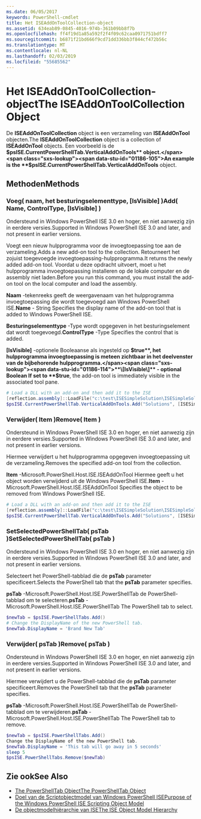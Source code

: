 ```yaml
---
ms.date: 06/05/2017
keywords: PowerShell-cmdlet
title: Het ISEAddOnToolCollection-object
ms.assetid: 634eab89-0845-4016-974b-361b09bb8f7b
ms.openlocfilehash: ff4f19d1a85a592f2f4f09c62caa0971751bdff7
ms.sourcegitcommit: b6871f21bd666f9cd71dd336bb3f844cf472b56c
ms.translationtype: MT
ms.contentlocale: nl-NL
ms.lasthandoff: 02/03/2019
ms.locfileid: "55685562"
---
```

# <a name="the-iseaddontoolcollection-object"></a><span data-ttu-id="01186-103">Het ISEAddOnToolCollection-object</span><span class="sxs-lookup"><span data-stu-id="01186-103">The ISEAddOnToolCollection Object</span></span>

<span data-ttu-id="01186-104">De **ISEAddOnToolCollection** object is een verzameling van **ISEAddOnTool** objecten.</span><span class="sxs-lookup"><span data-stu-id="01186-104">The **ISEAddOnToolCollection** object is a collection of **ISEAddOnTool** objects.</span></span> <span data-ttu-id="01186-105">Een voorbeeld is de **$psISE.CurrentPowerShellTab.VerticalAddOnTools** object.</span><span class="sxs-lookup"><span data-stu-id="01186-105">An example is the **$psISE.CurrentPowerShellTab.VerticalAddOnTools** object.</span></span>

## <a name="methods"></a><span data-ttu-id="01186-106">Methoden</span><span class="sxs-lookup"><span data-stu-id="01186-106">Methods</span></span>

### <a name="add-name-controltype-isvisible-"></a><span data-ttu-id="01186-107">Voeg\( naam, het besturingselementtype, \[IsVisible\] \)</span><span class="sxs-lookup"><span data-stu-id="01186-107">Add\( Name, ControlType, \[IsVisible\] \)</span></span>

<span data-ttu-id="01186-108">Ondersteund in Windows PowerShell ISE 3.0 en hoger, en niet aanwezig zijn in eerdere versies.</span><span class="sxs-lookup"><span data-stu-id="01186-108">Supported in Windows PowerShell ISE 3.0 and later, and not present in earlier versions.</span></span>

<span data-ttu-id="01186-109">Voegt een nieuw hulpprogramma voor de invoegtoepassing toe aan de verzameling.</span><span class="sxs-lookup"><span data-stu-id="01186-109">Adds a new add-on tool to the collection.</span></span> <span data-ttu-id="01186-110">Retourneert het zojuist toegevoegde invoegtoepassing-hulpprogramma.</span><span class="sxs-lookup"><span data-stu-id="01186-110">It returns the newly added add-on tool.</span></span> <span data-ttu-id="01186-111">Voordat u deze opdracht uitvoert, moet u het hulpprogramma invoegtoepassing installeren op de lokale computer en de assembly niet laden.</span><span class="sxs-lookup"><span data-stu-id="01186-111">Before you run this command, you must install the add-on tool on the local computer and load the assembly.</span></span>

<span data-ttu-id="01186-112">**Naam** -tekenreeks geeft de weergavenaam van het hulpprogramma invoegtoepassing die wordt toegevoegd aan Windows PowerShell ISE.</span><span class="sxs-lookup"><span data-stu-id="01186-112">**Name** - String Specifies the display name of the add-on tool that is added to Windows PowerShell ISE.</span></span>

<span data-ttu-id="01186-113">**Besturingselementtype** -Type wordt opgegeven in het besturingselement dat wordt toegevoegd.</span><span class="sxs-lookup"><span data-stu-id="01186-113">**ControlType** -Type Specifies the control that is added.</span></span>

<span data-ttu-id="01186-114">**\[IsVisible\]**  -optionele Booleaanse als ingesteld op **$true**, het hulpprogramma invoegtoepassing is meteen zichtbaar in het deelvenster van de bijbehorende hulpprogramma.</span><span class="sxs-lookup"><span data-stu-id="01186-114">**\[IsVisible\]** - optional Boolean If set to **$true**, the add-on tool is immediately visible in the associated tool pane.</span></span>

```powershell
# Load a DLL with an add-on and then add it to the ISE
[reflection.assembly]::LoadFile("c:\test\ISESimpleSolution\ISESimpleSolution.dll")
$psISE.CurrentPowerShellTab.VerticalAddOnTools.Add("Solutions", [ISESimpleSolution.Solution], $true)
```

### <a name="remove-item-"></a><span data-ttu-id="01186-115">Verwijder\( Item \)</span><span class="sxs-lookup"><span data-stu-id="01186-115">Remove\( Item \)</span></span>

<span data-ttu-id="01186-116">Ondersteund in Windows PowerShell ISE 3.0 en hoger, en niet aanwezig zijn in eerdere versies.</span><span class="sxs-lookup"><span data-stu-id="01186-116">Supported in Windows PowerShell ISE 3.0 and later, and not present in earlier versions.</span></span>

<span data-ttu-id="01186-117">Hiermee verwijdert u het hulpprogramma opgegeven invoegtoepassing uit de verzameling.</span><span class="sxs-lookup"><span data-stu-id="01186-117">Removes the specified add-on tool from the collection.</span></span>

<span data-ttu-id="01186-118">**Item** -Microsoft.PowerShell.Host.ISE.ISEAddOnTool Hiermee geeft u het object worden verwijderd uit de Windows PowerShell ISE.</span><span class="sxs-lookup"><span data-stu-id="01186-118">**Item** - Microsoft.PowerShell.Host.ISE.ISEAddOnTool Specifies the object to be removed from Windows PowerShell ISE.</span></span>

```powershell
# Load a DLL with an add-on and then add it to the ISE
[reflection.assembly]::LoadFile("c:\test\ISESimpleSolution\ISESimpleSolution.dll")
$psISE.CurrentPowerShellTab.VerticalAddOnTools.Add("Solutions", [ISESimpleSolution.Solution], $true)
```

### <a name="setselectedpowershelltab-pstab-"></a><span data-ttu-id="01186-119">SetSelectedPowerShellTab\( psTab \)</span><span class="sxs-lookup"><span data-stu-id="01186-119">SetSelectedPowerShellTab\( psTab \)</span></span>

<span data-ttu-id="01186-120">Ondersteund in Windows PowerShell ISE 3.0 en hoger, en niet aanwezig zijn in eerdere versies.</span><span class="sxs-lookup"><span data-stu-id="01186-120">Supported in Windows PowerShell ISE 3.0 and later, and not present in earlier versions.</span></span>

<span data-ttu-id="01186-121">Selecteert het PowerShell-tabblad die de **psTab** parameter specificeert.</span><span class="sxs-lookup"><span data-stu-id="01186-121">Selects the PowerShell tab that the **psTab** parameter specifies.</span></span>

<span data-ttu-id="01186-122">**psTab** -Microsoft.PowerShell.Host.ISE.PowerShellTab de PowerShell-tabblad om te selecteren.</span><span class="sxs-lookup"><span data-stu-id="01186-122">**psTab** - Microsoft.PowerShell.Host.ISE.PowerShellTab The PowerShell tab to select.</span></span>

```powershell
$newTab = $psISE.PowerShellTabs.Add()
# Change the DisplayName of the new PowerShell tab.
$newTab.DisplayName = 'Brand New Tab'
```

### <a name="remove-pstab-"></a><span data-ttu-id="01186-123">Verwijder\( psTab \)</span><span class="sxs-lookup"><span data-stu-id="01186-123">Remove\( psTab \)</span></span>

<span data-ttu-id="01186-124">Ondersteund in Windows PowerShell ISE 3.0 en hoger, en niet aanwezig zijn in eerdere versies.</span><span class="sxs-lookup"><span data-stu-id="01186-124">Supported in Windows PowerShell ISE 3.0 and later, and not present in earlier versions.</span></span>

<span data-ttu-id="01186-125">Hiermee verwijdert u de PowerShell-tabblad die de **psTab** parameter specificeert.</span><span class="sxs-lookup"><span data-stu-id="01186-125">Removes the PowerShell tab that the **psTab** parameter specifies.</span></span>

<span data-ttu-id="01186-126">**psTab** -Microsoft.PowerShell.Host.ISE.PowerShellTab de PowerShell-tabblad om te verwijderen.</span><span class="sxs-lookup"><span data-stu-id="01186-126">**psTab** - Microsoft.PowerShell.Host.ISE.PowerShellTab The PowerShell tab to remove.</span></span>

```powershell
$newTab = $psISE.PowerShellTabs.Add()
Change the DisplayName of the new PowerShell tab.
$newTab.DisplayName = 'This tab will go away in 5 seconds'
sleep 5
$psISE.PowerShellTabs.Remove($newTab)
```

## <a name="see-also"></a><span data-ttu-id="01186-127">Zie ook</span><span class="sxs-lookup"><span data-stu-id="01186-127">See Also</span></span>

- [<span data-ttu-id="01186-128">The PowerShellTab Object</span><span class="sxs-lookup"><span data-stu-id="01186-128">The PowerShellTab Object</span></span>](The-PowerShellTab-Object.md)
- [<span data-ttu-id="01186-129">Doel van de Scriptobjectmodel van Windows PowerShell ISE</span><span class="sxs-lookup"><span data-stu-id="01186-129">Purpose of the Windows PowerShell ISE Scripting Object Model</span></span>](Purpose-of-the-Windows-PowerShell-ISE-Scripting-Object-Model.md)
- [<span data-ttu-id="01186-130">De objectmodelhiërarchie van ISE</span><span class="sxs-lookup"><span data-stu-id="01186-130">The ISE Object Model Hierarchy</span></span>](The-ISE-Object-Model-Hierarchy.md)